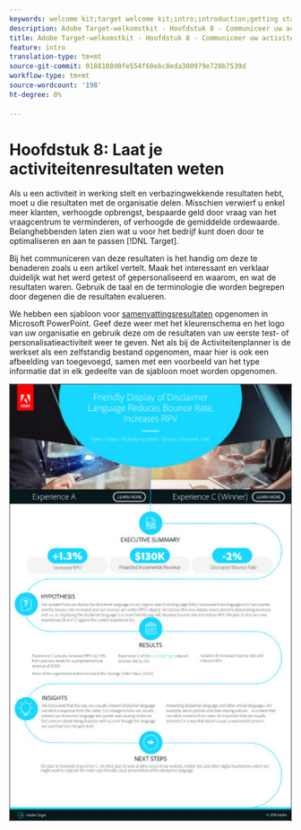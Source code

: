 ```yaml
---
keywords: welcome kit;target welcome kit;intro;introduction;getting started
description: Adobe Target-welkomstkit - Hoofdstuk 8 - Communiceer uw activiteitenresultaten
title: Adobe Target-welkomstkit - Hoofdstuk 8 - Communiceer uw activiteitenresultaten
feature: intro
translation-type: tm+mt
source-git-commit: 0188108d0fe554f60ebc8eda300979e720b7539d
workflow-type: tm+mt
source-wordcount: '198'
ht-degree: 0%

---
```



# Hoofdstuk 8: Laat je activiteitenresultaten weten

Als u een activiteit in werking stelt en verbazingwekkende resultaten hebt, moet u die resultaten met de organisatie delen. Misschien verwierf u enkel meer klanten, verhoogde opbrengst, bespaarde geld door vraag van het vraagcentrum te verminderen, of verhoogde de gemiddelde ordewaarde. Belanghebbenden laten zien wat u voor het bedrijf kunt doen door te optimaliseren en aan te passen [!DNL Target].

Bij het communiceren van deze resultaten is het handig om deze te benaderen zoals u een artikel vertelt. Maak het interessant en verklaar duidelijk wat het werd getest of gepersonaliseerd en waarom, en wat de resultaten waren. Gebruik de taal en de terminologie die worden begrepen door degenen die de resultaten evalueren.

We hebben een sjabloon voor [samenvattingsresultaten](/help/assets/executive-summary.zip) opgenomen in Microsoft PowerPoint. Geef deze weer met het kleurenschema en het logo van uw organisatie en gebruik deze om de resultaten van uw eerste test- of personalisatieactiviteit weer te geven. Net als bij de Activiteitenplanner is de werkset als een zelfstandig bestand opgenomen, maar hier is ook een afbeelding van toegevoegd, samen met een voorbeeld van het type informatie dat in elk gedeelte van de sjabloon moet worden opgenomen.

![Samenvattend verslag](/help/c-intro/assets/executive-summary-report.png)